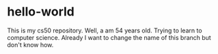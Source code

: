 # hello-world
This is my cs50 repository.
Well, a am 54 years old. Trying to learn to computer science. Already I want to change the name of this branch but don't know how.

